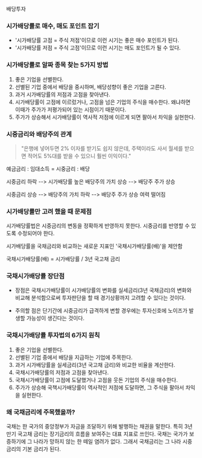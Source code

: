 배당투자

### 시가배당률로 매수, 매도 포인트 잡기

* '시가배당률 고점 = 주식 저점'이므로 이런 시기는 좋은 매수 포인트가 된다.
* '시가배당률 저점 = 주식 고점'이므로 이런 시기는 매도 포인트가 될 수 있다.

### 시가배당률로 알짜 종목 찾는 5가지 방법
1. 좋은 기업을 선별한다.
1. 선별된 기업 중에서 배당을 중시하며, 배당성향이 좋은 기업을 고른다.
1. 과거 시가배당률의 저점과 고점을 찾아낸다.
1. 시가배당률이 고점에 이르렀거나, 고점을 넘은 기업의 주식을 매수한다. 왜냐하면 이때가 주가가 저평가되어 있는 시점이기 때문이다.
1. 주가가 상승해서 시가배당률이 역사적 저점에 이르게 되면 팔아서 차익을 실현한다.


### 시중금리와 배당주의 관계
>"은행에 넣어두면 2% 이자를 받기도 쉽지 않은데, 주택이라도 사서 월세를 받으면 적어도 5%대를 받을 수 있으니 훨씬 이익이다."

예금금리 : 임대소득 = 시중금리 : 배당

시중금리 하락 --> 시가배당률 높은 배당주의 가치 상승 --> 배당주 주가 상승

시중금리 상승 --> 배당주의 가치 하락 --> 배당주 주가 상승 여력 떨어짐

### 시가배당률만 고려 했을 때 문제점

시가배당률법은 시중금리의 변동을 정확하게 반영하지 못한다. 시중금리를 반영할 수 있도록 수정되어야 한다.

시가배당률을 국채금리와 비교하는 새로운 지표인 '국채시가배당률(배)'을 제안함

국채시가배당률(배) = 시가배당률 / 3년 국고채 금리

### 국채시가배당률 장단점
* 장점은 국채시가배당률이 시가배당률의 변화를 실세금리(3년 국채금리)의 변화와 비교해 분석함으로써 투자판단을 할 때 경기상황까지 고려할 수 있다는 것이다.

* 주의할 점은 단기간에 시중금리가 급격하게 변할 경우에는 투자신호에 노이즈가 발생할 가능성이 생긴다는 것이다.

### 국채시가배당률 투자법의 6가지 원칙

1. 좋은 기업을 선별한다.
1. 선별된 기업 중에서 배당을 지급하는 기업에 주목한다.
1. 과거 시가배당률을 실세금리(3년 국고채 금리)와 비교한 비율을 계산한다.
1. 국채시가배당률의 저점과 고점을 찾아낸다.
1. 국채시가배당률이 고점에 도달했거나 고점을 웃돈 기업의 주식을 매수한다.
1. 주가가 상승해 국책시가배당률이 역사적인 저점에 도달하면, 그 주식을 팔아서 차익을 실현한다.


### 왜 국채금리에 주목했을까?

국채는 한 국가의 중앙정부가 자금을 조달하기 위해 발행하는 채권을 말한다. 특히 3년 만기 국고채 금리는 장기금리의 흐름을 보여주는 대표 지표로 쓰인다. 국채는 국가가 보증하기에 그 나라가 망하지 않는 한 떼일 염려가 없다. 그래서 국채금리는 그 나라 시중금리의 기본 금리가 된다.


